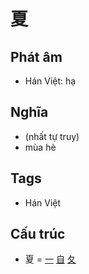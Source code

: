 # 夏

## Phát âm
* Hán Việt: hạ

## Nghĩa
* (nhất tự truy)
* mùa hè

## Tags
* Hán Việt

## Cấu trúc
* 夏 = [一](一.md) [自](自.md) [夂](夂.md)

<script>window.HANZI_FIELD='夏';</script>